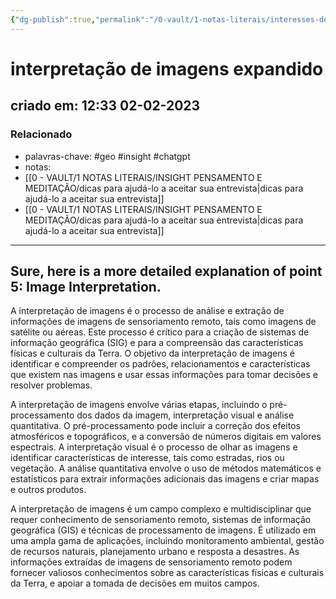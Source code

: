 ```yaml
---
{"dg-publish":true,"permalink":"/0-vault/1-notas-literais/interesses-de-pesquisa/interpretacao-de-imagens-expandido/","tags":["geo","insight","chatgpt"],"dgHomeLink":true,"dgShowLocalGraph":true,"dgShowFileTree":true,"dgEnableSearch":true}
---
```


# interpretação de imagens expandido
## criado em: 12:33 02-02-2023

### Relacionado
- palavras-chave: #geo #insight #chatgpt 
- notas: 
- [[0 - VAULT/1 NOTAS LITERAIS/INSIGHT PENSAMENTO E MEDITAÇÃO/dicas para ajudá-lo a aceitar sua entrevista\|dicas para ajudá-lo a aceitar sua entrevista]]
- [[0 - VAULT/1 NOTAS LITERAIS/INSIGHT PENSAMENTO E MEDITAÇÃO/dicas para ajudá-lo a aceitar sua entrevista\|dicas para ajudá-lo a aceitar sua entrevista]]
---
## Sure, here is a more detailed explanation of point 5: Image Interpretation.

A interpretação de imagens é o processo de análise e extração de informações de imagens de sensoriamento remoto, tais como imagens de satélite ou aéreas. Este processo é crítico para a criação de sistemas de informação geográfica (SIG) e para a compreensão das características físicas e culturais da Terra. O objetivo da interpretação de imagens é identificar e compreender os padrões, relacionamentos e características que existem nas imagens e usar essas informações para tomar decisões e resolver problemas.

A interpretação de imagens envolve várias etapas, incluindo o pré-processamento dos dados da imagem, interpretação visual e análise quantitativa. O pré-processamento pode incluir a correção dos efeitos atmosféricos e topográficos, e a conversão de números digitais em valores espectrais. A interpretação visual é o processo de olhar as imagens e identificar características de interesse, tais como estradas, rios ou vegetação. A análise quantitativa envolve o uso de métodos matemáticos e estatísticos para extrair informações adicionais das imagens e criar mapas e outros produtos.

A interpretação de imagens é um campo complexo e multidisciplinar que requer conhecimento de sensoriamento remoto, sistemas de informação geográfica (GIS) e técnicas de processamento de imagens. É utilizado em uma ampla gama de aplicações, incluindo monitoramento ambiental, gestão de recursos naturais, planejamento urbano e resposta a desastres. As informações extraídas de imagens de sensoriamento remoto podem fornecer valiosos conhecimentos sobre as características físicas e culturais da Terra, e apoiar a tomada de decisões em muitos campos.
